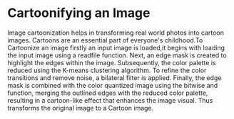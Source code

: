 # Cartoonifying an Image
Image cartoonization helps in transforming real world photos into cartoon images. Cartoons are an essential part of everyone's childhood.To Cartoonize an image firstly an input image is loaded,it begins with loading the input image using a readfile function. Next, an edge mask is created to highlight the edges within the image. Subsequently, the color palette is reduced using the K-means clustering algorithm. To refine the color transitions and remove noise, a bilateral filter is applied. Finally, the edge mask is combined with the color quantized image using the bitwise and function, merging the outlined edges with the reduced color palette, resulting in a cartoon-like effect that enhances the image visual. Thus transforms the original image to a Cartoon image.
